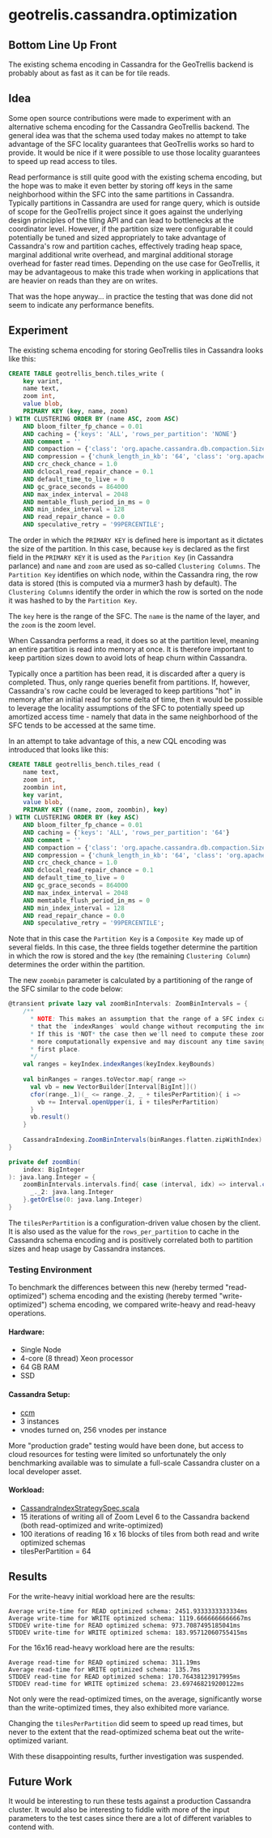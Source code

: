 # geotrelis.cassandra.optimization

## Bottom Line Up Front 

The existing schema encoding in Cassandra for the GeoTrellis backend is probably about as fast
as it can be for tile reads. 

## Idea

Some open source contributions were made to experiment with an alternative schema 
encoding for the Cassandra GeoTrellis backend.  The general idea was that the schema used today
makes no attempt to take advantage of the SFC locality guarantees that GeoTrellis
works so hard to provide.  It would be nice if it were possible to use those locality
guarantees to speed up read access to tiles.

Read performance is still quite good with the existing schema encoding, but the hope was
to make it even better by storing off keys in the same neighborhood within the SFC into 
the same partitions in Cassandra.  Typically partitions in Cassandra are used for range query, 
which is outside of scope for the GeoTrellis project since it goes against the underlying 
design principles of the tiling API and can lead to bottlenecks at the coordinator level.
However, if the partition size were configurable it could potentially be tuned and sized 
appropriately to take advantage of Cassandra's row and partition caches, effectively trading
heap space, marginal additional write overhead, and marginal additional storage overhead for 
faster read times.  Depending on the use case for GeoTrellis, it may be advantageous to 
make this trade when working in applications that are heavier on reads than they are on writes. 

That was the hope anyway... in practice the testing that was done did not seem to indicate 
any performance benefits.

## Experiment  

The existing schema encoding for storing GeoTrellis tiles in Cassandra looks like this:

```sql
CREATE TABLE geotrellis_bench.tiles_write (
    key varint,
    name text,
    zoom int,
    value blob,
    PRIMARY KEY (key, name, zoom)
) WITH CLUSTERING ORDER BY (name ASC, zoom ASC)
    AND bloom_filter_fp_chance = 0.01
    AND caching = {'keys': 'ALL', 'rows_per_partition': 'NONE'}
    AND comment = ''
    AND compaction = {'class': 'org.apache.cassandra.db.compaction.SizeTieredCompactionStrategy', 'max_threshold': '32', 'min_threshold': '4'}
    AND compression = {'chunk_length_in_kb': '64', 'class': 'org.apache.cassandra.io.compress.LZ4Compressor'}
    AND crc_check_chance = 1.0
    AND dclocal_read_repair_chance = 0.1
    AND default_time_to_live = 0
    AND gc_grace_seconds = 864000
    AND max_index_interval = 2048
    AND memtable_flush_period_in_ms = 0
    AND min_index_interval = 128
    AND read_repair_chance = 0.0
    AND speculative_retry = '99PERCENTILE';
```

The order in which the `PRIMARY KEY` is defined here is important as it dictates the size of the partition.
In this case, because `key` is declared as the first field in the `PRIMARY KEY` it is used as the `Parition Key`
(in Cassandra parlance) and `name` and `zoom` are used as so-called `Clustering Columns`.  The `Partition Key` 
identifies on which node, within the Cassandra ring, the row data is stored (this is computed via a murmer3 
hash by default).  The `Clustering Columns` identify the order in which the row is sorted on the node it
was hashed to by the `Partition Key`.

The `key` here is the range of the SFC.  The `name` is the name of the layer, and the `zoom` is the zoom level.   

When Cassandra performs a read, it does so at the partition level, meaning an entire partition is read into memory
at once.  It is therefore important to keep partition sizes down to avoid lots of heap churn within Cassandra.

Typically once a partition has been read, it is discarded after a query is completed.  Thus, only range queries 
benefit from partitions.  If, however, Cassandra's row cache could be leveraged to keep partitions "hot" in 
memory after an initial read for some delta of time, then it would be possible to leverage the locality assumptions 
of the SFC to potentially speed up amortized access time - namely that data in the same neighborhood of the SFC 
tends to be accessed at the same time. 

In an attempt to take advantage of this, a new CQL encoding was introduced that looks like this:

```sql
CREATE TABLE geotrellis_bench.tiles_read (
    name text,
    zoom int,
    zoombin int,
    key varint,
    value blob,
    PRIMARY KEY ((name, zoom, zoombin), key)
) WITH CLUSTERING ORDER BY (key ASC)
    AND bloom_filter_fp_chance = 0.01
    AND caching = {'keys': 'ALL', 'rows_per_partition': '64'}
    AND comment = ''
    AND compaction = {'class': 'org.apache.cassandra.db.compaction.SizeTieredCompactionStrategy', 'max_threshold': '32', 'min_threshold': '4'}
    AND compression = {'chunk_length_in_kb': '64', 'class': 'org.apache.cassandra.io.compress.LZ4Compressor'}
    AND crc_check_chance = 1.0
    AND dclocal_read_repair_chance = 0.1
    AND default_time_to_live = 0
    AND gc_grace_seconds = 864000
    AND max_index_interval = 2048
    AND memtable_flush_period_in_ms = 0
    AND min_index_interval = 128
    AND read_repair_chance = 0.0
    AND speculative_retry = '99PERCENTILE';
```

Note that in this case the `Partition Key` is a `Composite Key` made up of several fields.  In this case, the 
three fields together determine the partition in which the row is stored and the `key` 
(the remaining `Clustering Column`) determines the order within the partition. 

The new `zoombin` parameter is calculated by a partitioning of the range of the SFC similar to the code below:

```scala
@transient private lazy val zoomBinIntervals: ZoomBinIntervals = {
    /**
      * NOTE: This makes an assumption that the range of a SFC index can not be updated in such a way
      * that the `indexRanges` would change without recomputing the index itself (and thus reindexing the data on disk).
      * If this is *NOT* the case then we'll need to compute these zoomBinIntervals "on the fly", which is
      * more computationally expensive and may discount any time savings we may gain from introducing the bin in the
      * first place.
      */
    val ranges = keyIndex.indexRanges(keyIndex.keyBounds)
    
    val binRanges = ranges.toVector.map{ range =>
      val vb = new VectorBuilder[Interval[BigInt]]()
      cfor(range._1)(_ <= range._2, _ + tilesPerPartition){ i =>
        vb += Interval.openUpper(i, i + tilesPerPartition)
      }
      vb.result()
    }
        
    CassandraIndexing.ZoomBinIntervals(binRanges.flatten.zipWithIndex)
}

private def zoomBin(
    index: BigInteger
): java.lang.Integer = {
    zoomBinIntervals.intervals.find{ case (interval, idx) => interval.contains(index) }.map {
      _._2: java.lang.Integer
    }.getOrElse(0: java.lang.Integer)
}

```

The `tilesPerPartition` is a configuration-driven value chosen by the client.  It is also used as the value 
for the `rows_per_partition` to cache in the Cassandra schema encoding and is positively correlated 
both to partition sizes and heap usage by Cassandra instances. 

### Testing Environment

To benchmark the differences between this new (hereby termed "read-optimized") schema encoding and the 
existing (hereby termed "write-optimized") schema encoding, we compared write-heavy and read-heavy 
operations.  

#### Hardware:
 - Single Node 
 - 4-core (8 thread) Xeon processor
 - 64 GB RAM
 - SSD
 
#### Cassandra Setup:
 - [ccm](https://github.com/riptano/ccm)
 - 3 instances
 - vnodes turned on, 256 vnodes per instance
 
More "production grade" testing would have been done, but access to cloud resources for testing were limited
so unfortunately the only benchmarking available was to simulate a full-scale Cassandra cluster 
on a local developer asset.

#### Workload: 
 - [CassandraIndexStrategySpec.scala](CassandraIndexStrategySpec.scala) 
 - 15 iterations of writing all of Zoom Level 6 to the Cassandra backend (both read-optimized and write-optimized)
 - 100 iterations of reading 16 x 16 blocks of tiles from both read and write optimized schemas
 - tilesPerPartition = 64

## Results 

For the write-heavy initial workload here are the results: 
```
Average write-time for READ optimized schema: 2451.9333333333334ms
Average write-time for WRITE optimized schema: 1119.6666666666667ms
STDDEV write-time for READ optimized schema: 973.7087495185041ms
STDDEV write-time for WRITE optimized schema: 183.95712060755415ms
```

For the 16x16 read-heavy workload here are the results:
```
Average read-time for READ optimized schema: 311.19ms
Average read-time for WRITE optimized schema: 135.7ms
STDDEV read-time for READ optimized schema: 170.76438123917995ms
STDDEV read-time for WRITE optimized schema: 23.697468219200122ms
```

Not only were the read-optimized times, on the average, significantly worse than the write-optimized times, 
they also exhibited more variance.  

Changing the `tilesPerPartition` did seem to speed up read times, but never to the extent that the read-optimized
schema beat out the write-optimized variant.  

With these disappointing results, further investigation was suspended. 

## Future Work

It would be interesting to run these tests against a production Cassandra cluster.  It would also be interesting
to fiddle with more of the input parameters to the test cases since there are a lot of different variables 
to contend with. 